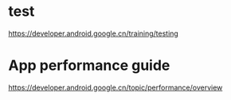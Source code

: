 # test
https://developer.android.google.cn/training/testing

# App performance guide
https://developer.android.google.cn/topic/performance/overview